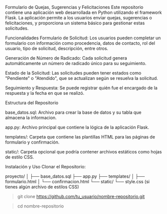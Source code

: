 
Formulario de Quejas, Sugerencias y Felicitaciones
Este repositorio contiene una aplicación web desarrollada en Python utilizando el framework Flask. La aplicación permite a los usuarios enviar quejas, sugerencias o felicitaciones, y proporciona un sistema básico para gestionar estas solicitudes.

Funcionalidades
Formulario de Solicitud: Los usuarios pueden completar un formulario con información como procedencia, datos de contacto, rol del usuario, tipo de solicitud, descripción, entre otros.

Generación de Número de Radicado: Cada solicitud genera automáticamente un número de radicado único para su seguimiento.

Estado de la Solicitud: Las solicitudes pueden tener estados como "Pendiente" o "Atendido", que se actualizan según se resuelva la solicitud.

Seguimiento y Respuesta: Se puede registrar quién fue el encargado de la respuesta y la fecha en que se realizó.

Estructura del Repositorio

base_datos.sql: Archivo para crear la base de datos y su tabla que almacena la informacion.

app.py: Archivo principal que contiene la lógica de la aplicación Flask.

templates/: Carpeta que contiene las plantillas HTML para las páginas de formulario y confirmación.

static/: Carpeta opcional que podría contener archivos estáticos como hojas de estilo CSS.

Instalación y Uso
Clonar el Repositorio:

proyecto/
│
├── base_datos.sql
├── app.py
├── templates/
│   ├── formulario.html
│   └── confirmacion.html
└── static/
    └── style.css (si tienes algún archivo de estilos CSS)


 > git clone https://github.com/tu_usuario/nombre-repositorio.git


 >  cd nombre-repositorio

